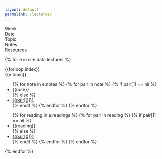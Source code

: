 ```yaml
---
layout: default
permalink: /lectures/
---
```


<div class="week hrow">
    <div class="week_id">Week</div>
    <div class="date">Date</div>
	<div class="topic">Topic</div>
    <div class="notes">Notes</div>
    <div class="readings">Resources</div>
</div>

{% for e in site.data.lectures %}
<div class="week {% cycle "odd", "even" %}">
    <div class="week_id">{{forloop.index}}</div>
    <div class="date"></div>
	<div class="topic">{{e.topic}}</div>
    <div class="notes">
                    <ul>
                        {% for note in e.notes %}
                            {% for pair in note %}
                                {% if pair[1] == nil %}
                                    <li>{{note}}</li>
                                {% else %}
                                    <li><a href="{{pair[1]}}">{{pair[0]}}</a></li>
                                {% endif %}
                            {% endfor %}
    					{% endfor %}
                    </ul>
    </div>
    <div class="readings">
                    <ul>
                    {% for reading in e.readings %}
                        {% for pair in reading %}
                            {% if pair[1] == nil %}
                                <li>{{reading}}</li>
                            {% else %}
                                <li><a href="{{pair[1]}}">{{pair[0]}}</a></li>
                            {% endif %}
                        {% endfor %}
					{% endfor %}
                    </ul>
    </div>
</div>
{% endfor %}

<script type="text/javascript">
   make_schedule("20170102",7,0);
</script>
